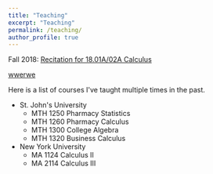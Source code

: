 ```yaml
---
title: "Teaching"
excerpt: "Teaching"
permalink: /teaching/
author_profile: true
---
```

Fall 2018: <u><a href="/teaching/1801afall2018">Recitation for 18.01A/02A Calculus</a></u>

[wwerwe](/teaching/1801afall2018)

Here is a list of courses I've taught multiple times in the past.

* St. John's University
    * MTH 1250 Pharmacy Statistics
    * MTH 1260 Pharmacy Calculus
    * MTH 1300 College Algebra
    * MTH 1320 Business Calculus
* New York University
    * MA 1124 Calculus II
    * MA 2114 Calculus III

